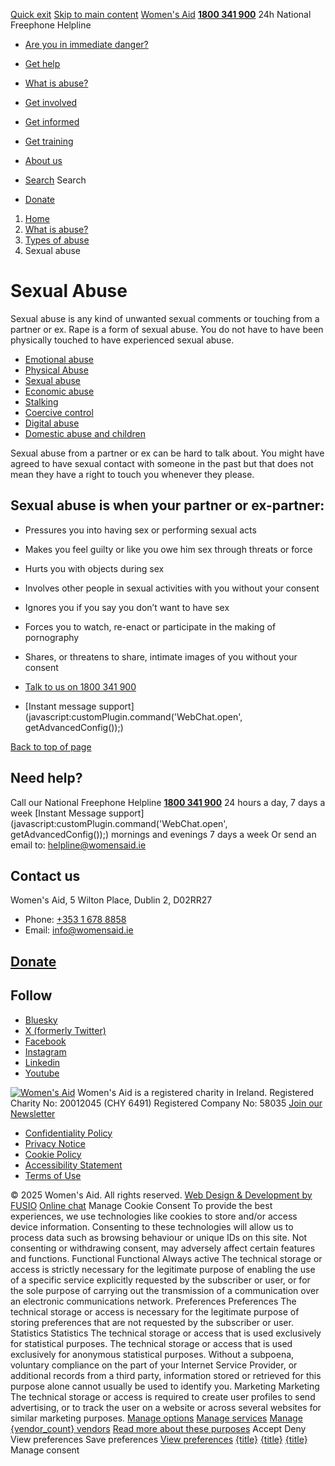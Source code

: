 [Quick exit](https://www.womensaid.ie/what-is-abuse/types-of-abuse/sexual-abuse/#exit)
[Skip to main content](https://www.womensaid.ie/what-is-abuse/types-of-abuse/sexual-abuse/#pagecontent "Skip to main content")
[Women's Aid](https://www.womensaid.ie/)
**[1800 341 900](tel:1800341900)** 24h National Freephone Helpline
  * [Are you in immediate danger?](https://www.womensaid.ie/are-you-in-immediate-danger/)
  * [Get help](https://www.womensaid.ie/get-help/)
  * [What is abuse?](https://www.womensaid.ie/what-is-abuse/)
  * [Get involved](https://www.womensaid.ie/get-involved/)
  * [Get informed](https://www.womensaid.ie/get-informed/)
  * [Get training](https://www.womensaid.ie/get-training/)
  * [About us](https://www.womensaid.ie/about-us/)


  * [Search](https://www.womensaid.ie/what-is-abuse/types-of-abuse/sexual-abuse/)
Search
  * [Donate](https://www.womensaid.ie/get-involved/donate/)


  1. [Home](https://www.womensaid.ie/)
  2. [What is abuse?](https://www.womensaid.ie/what-is-abuse/)
  3. [Types of abuse](https://www.womensaid.ie/what-is-abuse/types-of-abuse/)
  4. Sexual abuse


# Sexual Abuse
Sexual abuse is any kind of unwanted sexual comments or touching from a partner or ex. Rape is a form of sexual abuse. You do not have to have been physically touched to have experienced sexual abuse. 
  * [Emotional abuse](https://www.womensaid.ie/what-is-abuse/types-of-abuse/emotional-abuse/)
  * [Physical Abuse](https://www.womensaid.ie/what-is-abuse/types-of-abuse/physical-abuse/)
  * [Sexual abuse](https://www.womensaid.ie/what-is-abuse/types-of-abuse/sexual-abuse/)
  * [Economic abuse](https://www.womensaid.ie/what-is-abuse/types-of-abuse/economic-abuse/)
  * [Stalking](https://www.womensaid.ie/what-is-abuse/types-of-abuse/stalking/)
  * [Coercive control](https://www.womensaid.ie/what-is-abuse/types-of-abuse/coercive-control/)
  * [Digital abuse](https://www.womensaid.ie/what-is-abuse/types-of-abuse/digital-abuse/)
  * [Domestic abuse and children](https://www.womensaid.ie/what-is-abuse/types-of-abuse/domestic-abuse-and-children/)


Sexual abuse from a partner or ex can be hard to talk about. You might have agreed to have sexual contact with someone in the past but that does not mean they have a right to touch you whenever they please.
## Sexual abuse is when your partner or ex-partner:
  * Pressures you into having sex or performing sexual acts
  * Makes you feel guilty or like you owe him sex through threats or force
  * Hurts you with objects during sex
  * Involves other people in sexual activities with you without your consent
  * Ignores you if you say you don’t want to have sex
  * Forces you to watch, re-enact or participate in the making of pornography
  * Shares, or threatens to share, intimate images of you without your consent


  * [Talk to us on 1800 341 900](https://www.womensaid.ie/get-help/talk-to-us/)
  * [Instant message support](javascript:customPlugin.command\('WebChat.open', getAdvancedConfig\(\)\);)


[Back to top of page](https://www.womensaid.ie/what-is-abuse/types-of-abuse/sexual-abuse/#top)
## Need help?
Call our National Freephone Helpline **[1800 341 900](tel:1800341900)** 24 hours a day, 7 days a week 
[Instant Message support](javascript:customPlugin.command\('WebChat.open', getAdvancedConfig\(\)\);) mornings and evenings 7 days a week
Or send an email to: helpline@womensaid.ie
## Contact us
Women's Aid, 5 Wilton Place, Dublin 2, D02RR27
  * Phone: [+353 1 678 8858](tel:+35316788858)
  * Email: info@womensaid.ie


## [Donate](https://www.womensaid.ie/get-involved/donate/)
## Follow
  * [Bluesky](https://bsky.app/profile/womensaidireland.bsky.social)
  * [X (formerly Twitter)](https://x.com/Womens_Aid)
  * [Facebook](https://www.facebook.com/womensaid.ie)
  * [Instagram](https://www.instagram.com/womens.aid)
  * [Linkedin](https://www.linkedin.com/company/women's-aid/)
  * [Youtube](https://www.youtube.com/@womensaidireland)


[![Women's Aid](https://www.womensaid.ie/app/themes/womensaidsage9/resources/assets/img/womens-aid-logo-white.svg)](https://www.womensaid.ie/what-is-abuse/types-of-abuse/sexual-abuse/)
Women's Aid is a registered charity in Ireland.
Registered Charity No: 20012045 (CHY 6491) Registered Company No: 58035
[Join our Newsletter](https://www.womensaid.ie/get-informed/news-events/newsletter/)
  * [Confidentiality Policy](https://www.womensaid.ie/about-us/compliance/confidentiality-policy/)
  * [Privacy Notice](https://www.womensaid.ie/about-us/compliance/privacy-notice/)
  * [Cookie Policy](https://www.womensaid.ie/about-us/compliance/cookie-policy/)
  * [Accessibility Statement](https://www.womensaid.ie/about-us/compliance/accessibility-statement/)
  * [Terms of Use](https://www.womensaid.ie/about-us/compliance/terms-of-use/)


© 2025 Women's Aid. All rights reserved. [Web Design & Development by FUSIO](https://www.fusio.net/?utm_source=WomensAid&utm_medium=Website&utm_campaign=ClientLinks)
[Online chat](https://www.womensaid.ie/what-is-abuse/types-of-abuse/sexual-abuse/#chat)
Manage Cookie Consent
To provide the best experiences, we use technologies like cookies to store and/or access device information. Consenting to these technologies will allow us to process data such as browsing behaviour or unique IDs on this site. Not consenting or withdrawing consent, may adversely affect certain features and functions.
Functional Functional Always active 
The technical storage or access is strictly necessary for the legitimate purpose of enabling the use of a specific service explicitly requested by the subscriber or user, or for the sole purpose of carrying out the transmission of a communication over an electronic communications network.
Preferences Preferences
The technical storage or access is necessary for the legitimate purpose of storing preferences that are not requested by the subscriber or user.
Statistics Statistics
The technical storage or access that is used exclusively for statistical purposes. The technical storage or access that is used exclusively for anonymous statistical purposes. Without a subpoena, voluntary compliance on the part of your Internet Service Provider, or additional records from a third party, information stored or retrieved for this purpose alone cannot usually be used to identify you.
Marketing Marketing
The technical storage or access is required to create user profiles to send advertising, or to track the user on a website or across several websites for similar marketing purposes.
[Manage options](https://www.womensaid.ie/what-is-abuse/types-of-abuse/sexual-abuse/) [Manage services](https://www.womensaid.ie/what-is-abuse/types-of-abuse/sexual-abuse/) [Manage {vendor_count} vendors](https://www.womensaid.ie/what-is-abuse/types-of-abuse/sexual-abuse/) [Read more about these purposes](https://cookiedatabase.org/tcf/purposes/)
Accept Deny View preferences Save preferences [View preferences](https://www.womensaid.ie/what-is-abuse/types-of-abuse/sexual-abuse/)
[{title}](https://www.womensaid.ie/what-is-abuse/types-of-abuse/sexual-abuse/) [{title}](https://www.womensaid.ie/what-is-abuse/types-of-abuse/sexual-abuse/) [{title}](https://www.womensaid.ie/what-is-abuse/types-of-abuse/sexual-abuse/)
Manage consent
